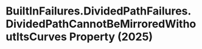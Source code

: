 # BuiltInFailures.DividedPathFailures.DividedPathCannotBeMirroredWithoutItsCurves Property (2025)

﻿